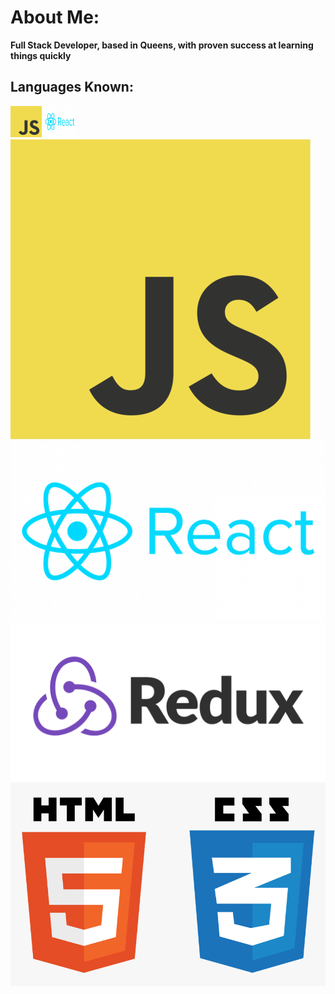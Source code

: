 # About Me:

**Full Stack Developer, based in Queens, with proven success at learning things quickly**

## Languages Known:
<img src="/images/js.png" height="50" width="50"> <img src="/images/react.png" height="50" width="50">
![Java Scripts](/images/js.png) ![React](/images/react.png) ![Redux](/images/redux.png)
![HTML & CSS](/images/html&css.png)